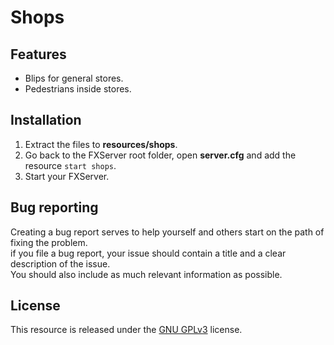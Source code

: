 # Shops

## Features
- Blips for general stores.
- Pedestrians inside stores.

## Installation   
1. Extract the files to **resources/shops**.
2. Go back to the FXServer root folder, open **server.cfg** and add the resource `start shops`.
3. Start your FXServer.

## Bug reporting
Creating a bug report serves to help yourself and others start on the path of fixing the problem.    
if you file a bug report, your issue should contain a title and a clear description of the issue.    
You should also include as much relevant information as possible.

## License
This resource is released under the [GNU GPLv3](LICENSE) license.